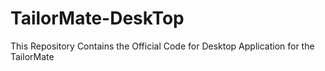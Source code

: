# TailorMate-DeskTop
This Repository Contains the Official Code for Desktop Application for the TailorMate
